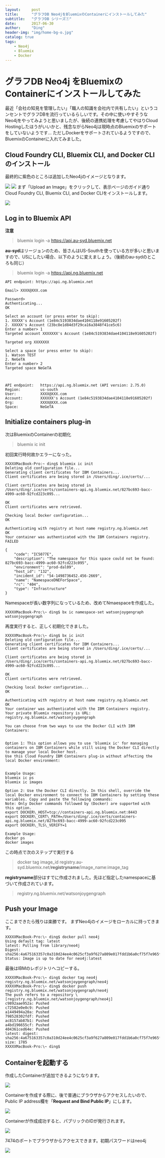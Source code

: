 ```yaml
---
layout:     post
title:      "グラフDB Neo4jをBluemixのContainerにインストールしてみた"
subtitle:   "グラフDB シリーズ①"
date:       2017-06-30
author:     "Ding"
header-img: "img/home-bg-o.jpg"
catalog: true
tags:
    - Neo4j
    - Bluemix
    - Docker
---
```

# グラフDB Neo4j をBluemixのContainerにインストールしてみた

最近「会社の知見を管理したい」「職人の知識を会社内で共有したい」というコンセントでグラフDBを流行っているらしいです。その中に使いやすそうなNeo4jをやってみようと思いましたが、後続の連携処理を考慮してやはりCloud Hostingしたほうがいいかと、残念ながらNeo4jは現時点のBluemixのサポートをしていないようです… ただしDockerをサポートされているようですので、BluemixのContainerに入れてみました。

## Cloud Foundry CLI, Bluemix CLI, and Docker CLIのインストール
最終的に紫色のところは追加したNeo4jのイメージとなります。

![](https://farm5.staticflickr.com/4257/34771024844_d354994813_o.jpg)
![](https://s3.amazonaws.com/ding-blog/post-bg-china-it-better-than-Japan.jpg)
まず「Upload an Image」をクリックして、表示ページのガイド通り Cloud Foundry CLI, Bluemix CLI, and Docker CLIをインストールします。

![](https://farm5.staticflickr.com/4255/35444191322_4cf3c30fae_o.jpg)

## Log in to Bluemix API

**注意**
> bluemix login -a https://api.au-syd.bluemix.net

**au-syd**はリージョンのため、皆さんはUS-Southを使っている方が多いと思いますので、USにしたい場合、以下のように変えましょう。（後続のau-sydのところも同じ）

> bluemix login -a https://api.ng.bluemix.net

	API endpoint: https://api.ng.bluemix.net
	
	Email> XXXX@XXX.com
	
	Password> 
	Authenticating...
	OK
	
	Select an account (or press enter to skip):
	1. XXXXX's Account (1e84c5193834dae4104118e91605202f)
	2. XXXXX's Account (23bc8e1d84d3f29ca16a3848f41ce5c6)
	Enter a number> 1
	Targeted account XXXXXXX's Account (1e84c5193834dae4104118e91605202f)
	
	Targeted org XXXXXXX
	
	Select a space (or press enter to skip):
	1. Watson TEST
	2. NeGeTA
	Enter a number> 2
	Targeted space NeGeTA
	
	
	                   
	API endpoint:   https://api.ng.bluemix.net (API version: 2.75.0)   
	Region:         us-south   
	User:           XXXX@XXX.com   
	Account:        XXXXXX's Account (1e84c5193834dae4104118e91605202f)   
	Org:            XXXX@XXX.com
	Space:          NeGeTA   
	

## Initialize containers plug-in

次はBluemixのContainerの初期化

> bluemix ic init

初回実行時何故かエラーになった。

	XXXXXMacBook-Pro:~ ding$ bluemix ic init
	Deleting old configuration file...
	Generating client certificates for IBM Containers...
	Client certificates are being stored in /Users/ding/.ice/certs/...
	
	Client certificates are being stored in /Users/ding/.ice/certs/containers-api.ng.bluemix.net/827bc693-bacc-4999-ac60-92fcd223c095...
	
	OK
	Client certificates were retrieved.
	
	Checking local Docker configuration...
	OK
	
	Authenticating with registry at host name registry.ng.bluemix.net
	OK
	Your container was authenticated with the IBM Containers registry.
	FAILED
	
	{
	    "code": "IC5077E", 
	    "description": "The namespace for this space could not be found: 827bc693-bacc-4999-ac60-92fcd223c095", 
	    "environment": "prod-dal09", 
	    "host_id": "132", 
	    "incident_id": "54-1498736452.456-2669", 
	    "name": "NamespaceDNEForSpace", 
	    "rc": "404", 
	    "type": "Infrastructure"
	}
	

Namespaceが長い数字列になっているため、改めてNmaespaceを作成した。

	XXXXXMacBook-Pro:\~ ding$ bx ic namespace-set watsonjoygengraph
	watsonjoygengraph

再度実行すると、正しく初期化できました。

	XXXXXMacBook-Pro:\~ ding$ bx ic init
	Deleting old configuration file...
	Generating client certificates for IBM Containers...
	Client certificates are being stored in /Users/ding/.ice/certs/...
	
	Client certificates are being stored in /Users/ding/.ice/certs/containers-api.ng.bluemix.net/827bc693-bacc-4999-ac60-92fcd223c095...
	
	OK
	Client certificates were retrieved.
	
	Checking local Docker configuration...
	OK
	
	Authenticating with registry at host name registry.ng.bluemix.net
	OK
	Your container was authenticated with the IBM Containers registry.
	Your private Bluemix repository is URL: registry.ng.bluemix.net/watsonjoygengraph
	
	You can choose from two ways to use the Docker CLI with IBM Containers:
	
	
	Option 1: This option allows you to use 'bluemix ic' for managing containers on IBM Containers while still using the Docker CLI directly to manage your local Docker host.
	Use this Cloud Foundry IBM Containers plug-in without affecting the local Docker environment:
	
	
	Example Usage:
	bluemix ic ps
	bluemix ic images
	
	Option 2: Use the Docker CLI directly. In this shell, override the local Docker environment to connect to IBM Containers by setting these variables. Copy and paste the following commands:
	Note: Only Docker commands followed by (Docker) are supported with this option. 
	export DOCKER\_HOST=tcp://containers-api.ng.bluemix.net:8443
	export DOCKER\_CERT\_PATH=/Users/ding/.ice/certs/containers-api.ng.bluemix.net/827bc693-bacc-4999-ac60-92fcd223c095
	export DOCKER\_TLS\_VERIFY=1
	
	Example Usage:
	docker ps
	docker images

この時点で次のステップで実行する

> docker tag image\_id registry.au-syd.bluemix.net/**registryname**/image\_name:image\_tag

**registryname**部分はすでに作成されました。先ほど指定したnamespaceに基づいて作成されています。

> registry.ng.bluemix.net/watsonjoygengraph

## Push your Image

ここまできたら残りは楽勝です。
まずNeo4jのイメージをローカルに持ってきます。

	XXXXXMacBook-Pro:\~ ding$ docker pull neo4j
	Using default tag: latest
	latest: Pulling from library/neo4j
	Digest: sha256:4a675163357c0a310d24ee4c0625cf3a9f627a809e017fdd1b6a0cf75f7e965f
	Status: Image is up to date for neo4j:latest

最後はIBMのレポジトリへコピーする。

	XXXXXMacBook-Pro:\~ ding$ docker tag neo4j registry.ng.bluemix.net/watsonjoygengraph/neo4j
	XXXXXMacBook-Pro:\~ ding$ docker push registry.ng.bluemix.net/watsonjoygengraph/neo4j
	The push refers to a repository \[registry.ng.bluemix.net/watsonjoygengraph/neo4j]
	c9892aae952a: Pushed 
	c72582e0e0c9: Pushed 
	a1449494a20a: Pushed 
	798528302fdf: Pushed 
	ac8157ab87b1: Pushed 
	a4bd196655cf: Pushed 
	404361ced64e: Pushed 
	latest: digest: sha256:4a675163357c0a310d24ee4c0625cf3a9f627a809e017fdd1b6a0cf75f7e965f size: 1785
	XXXXXMacBook-Pro:\~ ding$ 

## Containerを起動する
作成したContainerが追加できるようになります。

![](https://farm5.staticflickr.com/4257/34771024844_d354994813_o.jpg)

Containerを作成する際に、後で普通にブラウザからアクセスしたいので、Public IP address欄を「**Request and Bind Public IP**」にします。

![](https://farm5.staticflickr.com/4193/35612608715_9daeb8f23a_o.jpg)

Containerが作成成功すると、パブリックのIDが発行されます。

![](https://farm5.staticflickr.com/4036/35226180690_004b1dfdf3_o.jpg)

7474のポートでブラウザからアクセスできます。初期パスワードはneo4j

![](https://farm5.staticflickr.com/4282/35612782295_666323abfd_o.jpg)
